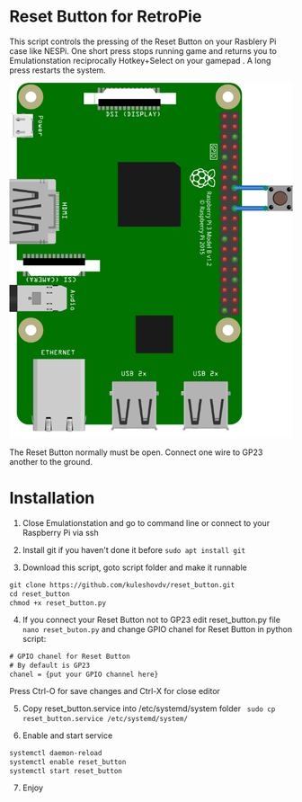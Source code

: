 # Reset Button for RetroPie
This script controls the pressing of the Reset Button on your Rasblery Pi case like NESPi. One short press stops running game and returns you to Emulationstation reciprocally Hotkey+Select on your gamepad . A long press restarts the system.

![Connect reset button to your GP23 and Ground on Raspberry Pi GPIO connector](https://github.com/kuleshovdv/reset_button/blob/master/reset_button.png?raw=true "GPIO connection")

The Reset Button normally must be open. Connect one wire to GP23 another to the ground.

# Installation

 1. Close Emulationstation and go to command line or connect to your Raspberry Pi via ssh

 2. Install git if you haven't done it before 
 `sudo apt install git`

 3. Download this script, goto script folder and make it runnable
 ```
 git clone https://github.com/kuleshovdv/reset_button.git
 cd reset_button
 chmod +x reset_button.py
 ```
 4. If you connect your Reset Button not to GP23 edit reset_button.py file
 `nano reset_buton.py`
 and change GPIO chanel for Reset Button in python script:
 ```
 # GPIO chanel for Reset Button
 # By default is GP23
 chanel = {put your GPIO channel here}
 ```
Press Ctrl-O for save changes and Ctrl-X for close editor

 5. Copy reset_button.service into /etc/systemd/system folder
` sudo cp reset_button.service /etc/systemd/system/`

 6. Enable and start service
 ```
 systemctl daemon-reload
 systemctl enable reset_button
 systemctl start reset_button
 ```
 7. Enjoy



